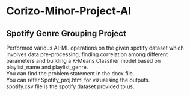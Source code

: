 # Corizo-Minor-Project-AI
## Spotify Genre Grouping Project <br>
Performed various AI-ML operations on the given spotify dataset which involves data pre-processing, finding correlation among different parameters and building a K-Means Classifier model based on playlist_name and playlist_genre. <br>
You can find the problem statement in the docx file. <br>
You can refer Spotify_proj.html for vizualising the outputs. <br>
spotify.csv file is the spotify dataset provided to us. <br>

